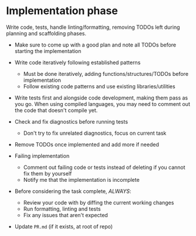 
# Implementation phase

Write code, tests, handle linting/formatting, removing TODOs left during planning and scaffolding
phases.

* Make sure to come up with a good plan and note all TODOs before starting the implementation

* Write code iteratively following established patterns
  * Must be done iteratively, adding functions/structures/TODOs before implementation
  * Follow existing code patterns and use existing libraries/utilities

* Write tests first and alongside code development, making them pass as you go. When using compiled
  languages, you may need to comment out the code that doesn't compile yet.

* Check and fix diagnostics before running tests
  * Don't try to fix unrelated diagnostics, focus on current task

* Remove TODOs once implemented and add more if needed

* Failing implementation
  * Comment out failing code or tests instead of deleting if you cannot fix them by yourself
  * Notify me that the implementation is incomplete

* Before considering the task complete, *ALWAYS*:
  * Review your code with by diffing the current working changes
  * Run formatting, linting and tests
  * Fix any issues that aren't expected

* Update `PR.md` (if it exists, at root of repo)
